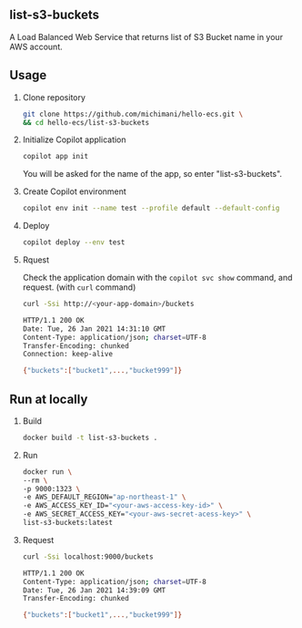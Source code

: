 list-s3-buckets
---

A Load Balanced Web Service that returns list of S3 Bucket name in your AWS account.

## Usage

1. Clone repository

    ```bash
    git clone https://github.com/michimani/hello-ecs.git \
    && cd hello-ecs/list-s3-buckets
    ```

2. Initialize Copilot application

    ```bash
    copilot app init
    ```
    
    You will be asked for the name of the app, so enter "list-s3-buckets".

2. Create Copilot environment

    ```bash
    copilot env init --name test --profile default --default-config
    ```

3. Deploy

    ```bash
    copilot deploy --env test
    ```

4. Rquest

    Check the application domain with the `copilot svc show` command, and request. (with `curl` command)

    ```bash
    curl -Ssi http://<your-app-domain>/buckets
    ```
    
    ```bash
    HTTP/1.1 200 OK
    Date: Tue, 26 Jan 2021 14:31:10 GMT
    Content-Type: application/json; charset=UTF-8
    Transfer-Encoding: chunked
    Connection: keep-alive

    {"buckets":["bucket1",...,"bucket999"]}
    ```


## Run at locally

1. Build

    ```bash
    docker build -t list-s3-buckets .
    ```

2. Run

    ```bash
    docker run \
    --rm \
    -p 9000:1323 \
    -e AWS_DEFAULT_REGION="ap-northeast-1" \
    -e AWS_ACCESS_KEY_ID="<your-aws-access-key-id>" \
    -e AWS_SECRET_ACCESS_KEY="<your-aws-secret-acess-key>" \
    list-s3-buckets:latest
    ```

3. Request

    ```bash
    curl -Ssi localhost:9000/buckets
    ```
    
    ```bash
    HTTP/1.1 200 OK
    Content-Type: application/json; charset=UTF-8
    Date: Tue, 26 Jan 2021 14:39:09 GMT
    Transfer-Encoding: chunked

    {"buckets":["bucket1",...,"bucket999"]}
    ```